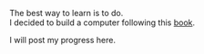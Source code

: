 The best way to learn is to do.<br>
I decided to build a computer following this <a href=https://www.amazon.com/Elements-Computing-Systems-Building-Principles/dp/0262640686 tag="a1">book</a>.

I will post my progress here.
